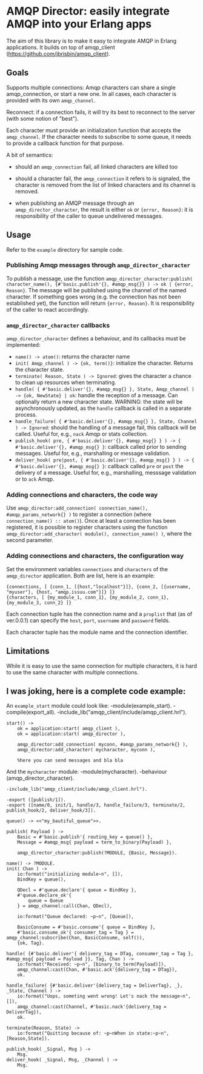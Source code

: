 # AMQP Director: easily integrate AMQP into your Erlang apps

The aim of this library is to make it easy to integrate AMQP in Erlang applications.
It builds on top of amqp_client (https://github.com/jbrisbin/amqp_client).

## Goals

Supports multiple connections: Amqp characters can share a single amqp_connection, or start a new one.
In all cases, each character is provided with its own `amqp_channel`.

Reconnect: if a connection fails, it will try its best to reconnect to the server
(with some notion of "best").

Each character must provide an initialization function that accepts the `amqp_channel`.
If the character needs to subscribe to some queue, it needs to provide a callback function
for that purpose.

A bit of semantics:
 - should an `amqp_connection` fail, all linked characters are killed too
 - should a character fail, the `amqp_connection` it refers to is signaled,
   the character is removed from the list of linked characters
   and its channel is removed.

 - when publishing an AMQP message through an `amqp_director_character`,
   the result is either `ok` or `{error, Reason}`: it is responsibility
   of the caller to queue undelivered messages.

## Usage

Refer to the `example` directory for sample code.

### Publishing Amqp messages through `amqp_director_character`

To publish a message, use the function `amqp_director_character:publish( character_name(), {#'basic.publish'{}, #amqp_msg{}} ) -> ok | {error, Reason}`. The message will be published using the channel of the named character.
If something goes wrong (e.g. the connection has not been established yet), the function will return `{error, Reason}`.
It is responsibility of the caller to react accordingly.

### `amqp_director_character` callbacks

`amqp_director_character` defines a behaviour, and its callbacks must be implemented:

 - `name() -> atom()`: returns the character name
 - `init( Amqp_channel ) -> {ok, term()}`: initialize the character. Returns the character state.
 - `terminate( Reason, State ) -> Ignored`: gives the character a chance to clean up resources when terminating.
 - `handle( { #'basic.deliver'{}, #amqp_msg{} }, State, Amqp_channel ) -> {ok, NewState} | ok`: handle the
   reception of a message. Can optionally return a new character state. WARNING: the state will be asynchronously
   updated, as the `handle` callback is called in a separate process.
 - `handle_failure( { #'basic.deliver'{}, #amqp_msg{} }, State, Channel ) -> Ignored`:
   should the handling of a message fail, this callback will be called. Useful for, e.g., `nack` Amqp or
   stats collection.
 - `publish_hook( pre, { #'basic.deliver'{}, #amqp_msg{} } ) -> { #'basic.deliver'{}, #amqp_msg{} }`:
   callback called prior to sending messages. Useful for, e.g., marshalling or message validation.
 - `deliver_hook( pre|post, { #'basic.deliver'{}, #amqp_msg{} } ) -> { #'basic.deliver'{}, #amqp_msg{} }`:
   callback called `pre` or `post` the delivery of a message.
   Useful for, e.g., marshalling, messsage validation or to `ack` Amqp.


### Adding connections and characters, the code way

Use `amqp_director:add_connection( connection_name(), #amqp_params_network{} )` to register a connection
(where `connection_name() :: atom()`).
Once at least a connection has been registered, it is possible to register characters using
the function `amqp_director:add_character( module(), connection_name() )`, where the second parameter.

### Adding connections and characters, the configuration way

Set the environment variables `connections` and `characters` of the `amqp_director` application.
Both are list, here is an example:

    {connections, [ {conn_1, [{host,"localhost"}]}, {conn_2, [{username, "myuser"}, {host, "amqp.issuu.com"}]} ]}
    {characters, [ {my_module_1, conn_1}, {my_module_2, conn_1}, {my_module_3, conn_2} ]}

Each connection tuple has the connection name and a `proplist` that (as of ver.0.0.1) can specify the `host`, `port`,
`username` and `password` fields.

Each character tuple has the module name and the connection identifier.

## Limitations

While it is easy to use the same connection for multiple characters, it is hard to use the same character with 
multiple connections.

## I was joking, here is a complete code example:

An `example_start` module could look like:
    -module(example_start).
    -compile(export_all).
    -include_lib("amqp_client/include/amqp_client.hrl").

    start() ->
        ok = application:start( amqp_client ),
        ok = application:start( amqp_director ),

        amqp_director:add_connection( myconn, #amqp_params_network{} ),
        amqp_director:add_character( mycharacter, myconn ),

        %here you can send messages and bla bla

And the `mycharacter` module:
    -module(mycharacter).
    -behaviour (amqp_director_character).

    -include_lib("amqp_client/include/amqp_client.hrl").

    -export ([publish/1]).
    -export ([name/0, init/1, handle/3, handle_failure/3, terminate/2, publish_hook/2, deliver_hook/3]).

    queue() -> <<"my_bautiful_queue">>.

    publish( Payload ) ->
        Basic = #'basic.publish'{ routing_key = queue() },
        Message = #amqp_msg{ payload = term_to_binary(Payload) },

        amqp_director_character:publish(?MODULE, {Basic, Message}).

    name() -> ?MODULE.
    init( Chan ) ->
        io:format("initializing module~n", []),
        BindKey = queue(),

        QDecl = #'queue.declare'{ queue = BindKey },
        #'queue.declare_ok'{
            queue = Queue
        } = amqp_channel:call(Chan, QDecl),

        io:format("Queue declared: ~p~n", [Queue]),

        BasicConsume = #'basic.consume'{ queue = BindKey },
        #'basic.consume_ok'{ consumer_tag = Tag } = amqp_channel:subscribe(Chan, BasicConsume, self()),
        {ok, Tag}. 

    handle( {#'basic.deliver'{ delivery_tag = DTag, consumer_tag = Tag }, #amqp_msg{ payload = Payload }}, Tag, Chan ) ->
        io:format("Received: ~p~n", [binary_to_term(Payload)]),
        amqp_channel:cast(Chan, #'basic.ack'{delivery_tag = DTag}),
        ok.
    
    handle_failure( {#'basic.deliver'{delivery_tag = DeliverTag}, _}, _State, Channel ) ->
        io:format("Uops, someting went wrong! Let's nack the message~n", []),
        amqp_channel:cast(Channel, #'basic.nack'{delivery_tag = DeliverTag}),
        ok.

    terminate(Reason, State) ->
        io:format("Quitting because of: ~p~nWhen in state:~p~n", [Reason,State]).

    publish_hook( _Signal, Msg ) ->
        Msg.
    deliver_hook( _Signal, Msg, _Channel ) ->
        Msg.






